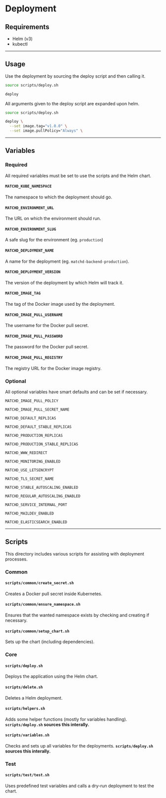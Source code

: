 # Deployment

## Requirements

- Helm (v3)
- kubectl

---

## Usage

Use the deployment by sourcing the deploy script and then calling it.

```bash
source scripts/deploy.sh

deploy
```

All arguments given to the deploy script are expanded upon helm.

```bash
source scripts/deploy.sh

deploy \
  --set image.tag="v1.0.0" \
  --set image.pullPolicy="Always" \
```

---

## Variables

### Required

All required variables must be set to use the scripts and the Helm chart.

#### `MATCHD_KUBE_NAMESPACE`

The namespace to which the deployment should go.

#### `MATCHD_ENVIRONMENT_URL`

The URL on which the environment should run.

#### `MATCHD_ENVIRONMENT_SLUG`

A safe slug for the environment (eg. `production`)

#### `MATCHD_DEPLOYMENT_NAME`

A name for the deployment (eg. `matchd-backend-production`).

#### `MATCHD_DEPLOYMENT_VERSION`

The version of the deployment by which Helm will track it.

#### `MATCHD_IMAGE_TAG`

The tag of the Docker image used by the deployment.

#### `MATCHD_IMAGE_PULL_USERNAME`

The username for the Docker pull secret.

#### `MATCHD_IMAGE_PULL_PASSWORD`

The password for the Docker pull secret.

#### `MATCHD_IMAGE_PULL_REGISTRY`

The registry URL for the Docker image registry.

### Optional

All optional variables have smart defaults and can be set if necessary.

`MATCHD_IMAGE_PULL_POLICY`

`MATCHD_IMAGE_PULL_SECRET_NAME`

`MATCHD_DEFAULT_REPLICAS`

`MATCHD_DEFAULT_STABLE_REPLICAS`

`MATCHD_PRODUCTION_REPLICAS`

`MATCHD_PRODUCTION_STABLE_REPLICAS`

`MATCHD_WWW_REDIRECT`

`MATCHD_MONITORING_ENABLED`

`MATCHD_USE_LETSENCRYPT`

`MATCHD_TLS_SECRET_NAME`

`MATCHD_STABLE_AUTOSCALING_ENABLED`

`MATCHD_REGULAR_AUTOSCALING_ENABLED`

`MATCHD_SERVICE_INTERNAL_PORT`

`MATCHD_MAILDEV_ENABLED`

`MATCHD_ELASTICSEARCH_ENABLED`

---

## Scripts

This directory includes various scripts for assisting with deployment processes.

### Common

#### `scripts/common/create_secret.sh`

Creates a Docker pull secret inside Kubernetes.

#### `scripts/common/ensure_namespace.sh`

Ensures that the wanted namespace exists by checking and creating if necessary.

#### `scripts/common/setup_chart.sh`

Sets up the chart (including dependencies).

### Core

#### `scripts/deploy.sh`

Deploys the application using the Helm chart.

#### `scripts/delete.sh`

Deletes a Helm deployment.

#### `scripts/helpers.sh`

Adds some helper functions (mostly for variables handling).
**`scripts/deploy.sh` sources this interally.**

#### `scripts/variables.sh`

Checks and sets up all variables for the deployments.
**`scripts/deploy.sh` sources this interally.**

### Test

#### `scripts/test/test.sh`

Uses predefined test variables and calls a dry-run deployment to test the chart.

